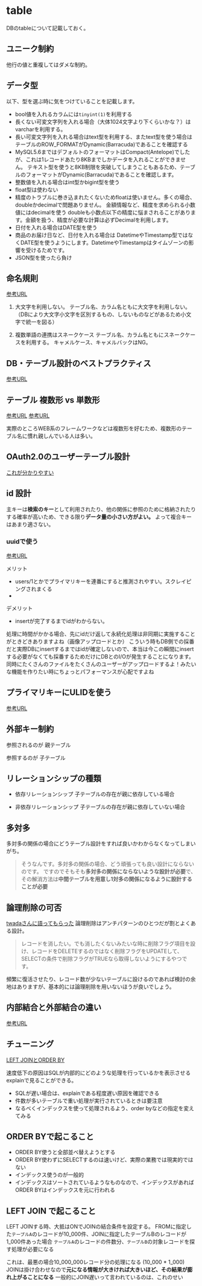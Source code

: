 # table

DBのtableについて記載しておく。

## ユニーク制約

他行の値と重複してはダメな制約。

## データ型

以下、型を選ぶ時に気をつけていることを記載します。
- bool値を入れるカラムには`tinyint(1)`を利用する
- 長くない可変文字列を入れる場合（大体1024文字より下くらいかな？）はvarcharを利用する。
- 長い可変文字列を入れる場合はtext型を利用する、またtext型を使う場合はテーブルのROW_FORMATがDynamic(Barracuda)であることを確認する
- MySQL5.6まではデフォルトのフォーマットはCompact(Antelope)でしたが、これは1レコードあたり8KBまでしかデータを入れることができません。
テキスト型を使うと8KB制限を突破してしまうこともあるため、テーブルのフォーマットがDynamic(Barracuda)であることを確認します。
- 整数値を入れる場合はint型かbigint型を使う
- float型は使わない
- 精度のトラブルに巻き込まれたくないためfloatは使いません。多くの場合、doubleかdecimalで問題ありません。
金額情報など、精度を求められる小数値にはdecimalを使う
doubleも小数点以下の精度に悩まされることがあります。金額を扱う、精度が必要な計算は必ずDecimalを利用します。
- 日付を入れる場合はDATE型を使う
- 商品のお届け日など、日付を入れる場合は DatetimeやTimestamp型ではなくDATE型を使うようにします。DatetimeやTimestampはタイムゾーンの影響を受けるためです。
- JSON型を使ったら負け

## 命名規則
[参考URL](https://qiita.com/genzouw/items/35022fa96c120e67c637)

1. 大文字を利用しない。
テーブル名、カラム名ともに大文字を利用しない。
（DBにより大文字小文字を区別するもの、しないものなどがあるため小文字で統一を図る）

2. 複数単語の連携はスネークケース
テーブル名、カラム名ともにスネークケースを利用する。
キャメルケース、キャメルバックはNG。

## DB・テーブル設計のベストプラクティス
[参考URL](https://neos21.net/tech/design/db-table-practices.html)

## テーブル 複数形 vs 単数形
[参考URL](https://medium.com/@fbnlsr/the-table-naming-dilemma-singular-vs-plural-dc260d90aaff)
[参考URL](https://qiita.com/siinai/items/d4274c95fcdde3fd7295)

実際のところWEB系のフレームワークなどは複数形を好むため、複数形のテーブル名に慣れ親しんでいる人は多い。



## OAuth2.0のユーザーテーブル設計
[これが分かりやすい](https://zenn.dev/pyhrinezumi/articles/8455f0d61e856f)

## id 設計

主キーは**検索のキー**として利用されたり、他の関係に参照のために格納されたりする確率が高いため、できる限り**データ量の小さい方がよい。**
よって複合キーはあまり適さない。

### uuidで使う
[参考URL](https://zenn.dev/dowanna6/articles/3c84e3818891c3)

メリット
- users/1とかでプライマリキーを連番にすると推測されやすい。スクレイピングされまくる
- 

デメリット
- insertが完了するまでidがわからない。

処理に時間がかかる場合、先にidだけ返して永続化処理は非同期に実施することがときどきありますよね（画像アップロードとか）
こういう時もDB側での採番だと実際DBにinsertするまではidが確定しないので、本当は今この瞬間にinsertする必要がなくても採番するためだけにDBとのI/Oが発生することになります。同時にたくさんのファイルをたくさんのユーザーがアップロードするよ！みたいな機能を作りたい時にちょっとパフォーマンスが心配ですよね

## プライマリキーにULIDを使う
[参考URL](https://zenn.dev/emiksk/articles/e2716c0af75eea)


## 外部キー制約

参照されるのが
親テーブル

参照するのが
子テーブル

## リレーションシップの種類

- 依存リレーションシップ
子テーブルの存在が親に依存している場合

- 非依存リレーションシップ
子テーブルの存在が親に依存していない場合


## 多対多

多対多の関係の場合にどうテーブル設計をすれば良いかわからなくなってしまいがち。
>そうなんです。多対多の関係の場合、どう頑張っても良い設計にならないのです。
ですのでそもそも**多対多の関係にならないような設計が必要**で、その解消方法は**中間テーブルを用意し1対多の関係になるように設計することが必要**

## 論理削除の可否
[twadaさんに語ってもらった](https://fukabori.fm/episode/27)
論理削除はアンチパターンのひとつだが割とよくある設計。
>レコードを消したい。でも消したくないみたいな時に削除フラグ項目を設け、レコードをDELETEするのではなく削除フラグをUPDATEして、SELECTの条件で削除フラグがTRUEなら取得しないようにするやつです。

頻繁に復活させたり、レコード数が少ないテーブルに設けるのであれば検討の余地はありますが、基本的には論理削除を用いないほうが良いでしょう。

## 内部結合と外部結合の違い
[参考URL](https://style.potepan.com/articles/14926.html#SQL)

## チューニング
[LEFT JOINとORDER BY](https://gist.github.com/kano-e/8d75be08037809fd280d/4d9800a5237e17df49027f9a96f092d2e45a7635)

速度低下の原因はSQLが内部的にどのような処理を行っているかを表示させるexplainで見ることができる。

- SQLが遅い場合は、explainである程度遅い原因を確認できる
- 件数が多いテーブルで重い処理が実行されているときは要注意
- なるべくインデックスを使って処理されるよう、order byなどの指定を変えてみる

## ORDER BYで起こること

- ORDER BY使うと全部並べ替えようとする
- ORDER BY使わずにSELECTするのは速いけど、実際の業務では現実的ではない
- インデックス使うのが一般的
- インデックスはソートされているようなものなので、インデックスがあればORDER BYはインデックスを元に行われる

## LEFT JOIN で起こること

LEFT JOINする時、大抵はONでJOINの結合条件を設定する。
FROMに指定した`テーブルA`のレコードが10_000件、JOINに指定したテーブルBのレコードが1_000件あった場合
`テーブルA`のレコードの件数分、`テーブルB`の対象レコードを探す処理が必要になる

これは、最悪の場合10_000_000レコード分の処理になる (10_000 * 1_000)
JOINは掛け合わせなので**元になる情報が大きければ大きいほど、その結果が膨れ上がることになる**
一般的にJOIN遅いって言われているのは、これのせい
